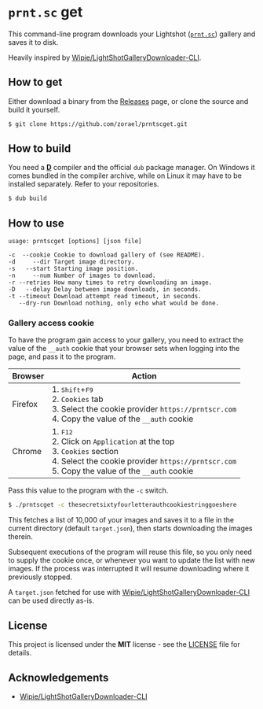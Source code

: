 # `prnt.sc` get

This command-line program downloads your Lightshot ([`prnt.sc`](https://prnt.scr)) gallery and saves it to disk.

Heavily inspired by [Wipie/LightShotGalleryDownloader-CLI](https://github.com/Wipie/LightShotGalleryDownloader-CLI).

## How to get

Either download a binary from the [Releases](https://github.com/zorael/prntscget/releases) page, or clone the source and build it yourself.

```sh
$ git clone https://github.com/zorael/prntscget.git
```

## How to build

You need a [**D**](https://dlang.org) compiler and the official `dub` package manager. On Windows it comes bundled in the compiler archive, while on Linux it may have to be installed separately. Refer to your repositories.

```sh
$ dub build
```

## How to use

```
usage: prntscget [options] [json file]

-c  --cookie Cookie to download gallery of (see README).
-d     --dir Target image directory.
-s   --start Starting image position.
-n     --num Number of images to download.
-r --retries How many times to retry downloading an image.
-D   --delay Delay between image downloads, in seconds.
-t --timeout Download attempt read timeout, in seconds.
   --dry-run Download nothing, only echo what would be done.
```

### Gallery access cookie

To have the program gain access to your gallery, you need to extract the value of the `__auth` cookie that your browser sets when logging into the page, and pass it to the program.

| Browser |Action|
|---------|---|
|Firefox|1. <kbd>Shift</kbd>+<kbd>F9</kbd><br>2. `Cookies` tab<br>3. Select the cookie provider `https://prntscr.com`<br>4. Copy the value of the `__auth` cookie|
|Chrome|1. <kbd>F12</kbd><br>2. Click on `Application` at the top<br>3. `Cookies` section<br>4. Select the cookie provider `https://prntscr.com`<br>5. Copy the value of the `__auth` cookie|

Pass this value to the program with the `-c` switch.

```sh
$ ./prntscget -c thesecretsixtyfourletterauthcookiestringgoeshere
```

This fetches a list of 10,000 of your images and saves it to a file in the current directory (default `target.json`), then starts downloading the images therein.

Subsequent executions of the program will reuse this file, so you only need to supply the cookie once, or whenever you want to update the list with new images. If the process was interrupted it will resume downloading where it previously stopped.

A `target.json` fetched for use with [Wipie/LightShotGalleryDownloader-CLI](https://github.com/Wipie/LightShotGalleryDownloader-CLI) can be used directly as-is.

## License

This project is licensed under the **MIT** license - see the [LICENSE](LICENSE) file for details.

## Acknowledgements

* [Wipie/LightShotGalleryDownloader-CLI](https://github.com/Wipie/LightShotGalleryDownloader-CLI)